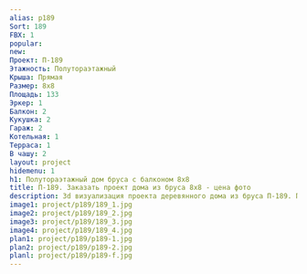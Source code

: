 ```yaml
---
alias: p189
Sort: 189
FBX: 1
popular: 
new: 
Проект: П-189
Этажность: Полутораэтажный
Крыша: Прямая
Размер: 8х8
Площадь: 133
Эркер: 1
Балкон: 2
Кукушка: 2
Гараж: 2
Котельная: 1
Терраса: 1
В чашу: 2
layout: project
hidemenu: 1
h1: Полутораэтажный дом бруса с балконом 8х8
title: П-189. Заказать проект дома из бруса 8х8 - цена фото
description: 3d визуализация проекта деревянного дома из бруса П-189. Площадь 133 м2, размер 8х8. Вы можете внести любые изменения в проект.
image1: project/p189/189_1.jpg
image2: project/p189/189_2.jpg
image3: project/p189/189_3.jpg
image4: project/p189/189_4.jpg
plan1: project/p189/p189-1.jpg
plan2: project/p189/p189-2.jpg
planl: project/p189/p189-f.jpg
---
```

